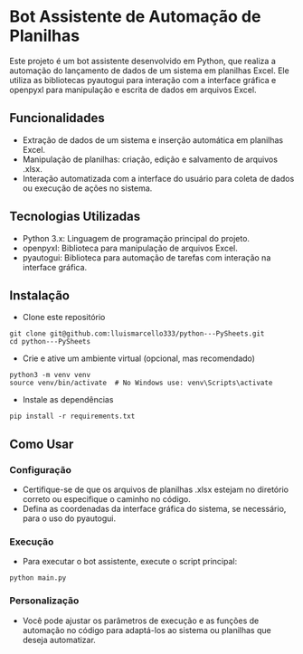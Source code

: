 # Bot Assistente de Automação de Planilhas

Este projeto é um bot assistente desenvolvido em Python, que realiza a automação do lançamento de dados de um sistema em planilhas Excel. Ele utiliza as bibliotecas pyautogui para interação com a interface gráfica e openpyxl para manipulação e escrita de dados em arquivos Excel.

## Funcionalidades

- Extração de dados de um sistema e inserção automática em planilhas Excel.
- Manipulação de planilhas: criação, edição e salvamento de arquivos .xlsx.
- Interação automatizada com a interface do usuário para coleta de dados ou execução de ações no sistema.

## Tecnologias Utilizadas

- Python 3.x: Linguagem de programação principal do projeto.
- openpyxl: Biblioteca para manipulação de arquivos Excel.
- pyautogui: Biblioteca para automação de tarefas com interação na interface gráfica.

## Instalação

* Clone este repositório
```
git clone git@github.com:lluismarcello333/python---PySheets.git
cd python---PySheets
```
* Crie e ative um ambiente virtual (opcional, mas recomendado)
```
python3 -m venv venv
source venv/bin/activate  # No Windows use: venv\Scripts\activate
```
* Instale as dependências
```
pip install -r requirements.txt
```

## Como Usar

### Configuração

- Certifique-se de que os arquivos de planilhas .xlsx estejam no diretório correto ou especifique o caminho no código.
- Defina as coordenadas da interface gráfica do sistema, se necessário, para o uso do pyautogui.

### Execução

- Para executar o bot assistente, execute o script principal:
```
python main.py
```

### Personalização

- Você pode ajustar os parâmetros de execução e as funções de automação no código para adaptá-los ao sistema ou planilhas que deseja automatizar.
